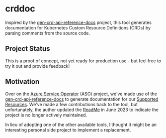 # crddoc

Inspired by the [gen-crd-api-reference-docs](https://github.com/ahmetb/gen-crd-api-reference-docs) project, this tool generates documentation for Kubernetes Custom Resource Definitions (CRDs) by parsing comments from the source code.

## Project Status

This is a proof of concept, not yet ready for production use - but feel free to try it out and provide feedback!

## Motivation

Over on the [Azure Service Operator](https://github.com/azure/azure-service-operator) (ASO) project, we've made use of the  [gen-crd-api-reference-docs](https://github.com/ahmetb/gen-crd-api-reference-docs) to generate documentation for our [Supported Resources](https://azure.github.io/azure-service-operator/reference/).  We've made a few contributions back to the tool, but unfortunately, the author updated the [ReadMe](https://github.com/ahmetb/gen-crd-api-reference-docs#alternatives) in June 2023 to indicate the project is no longer actively maintained.

In lieu of adopting one of the other available tools, I thought it might be an interesting personal side project to implement a replacement.

